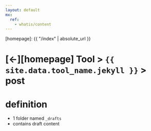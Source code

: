 ```yaml
---
layout: default
mx:
  ref:
    - whatis/content
---
```



[//]: #(Reference)
[homepage]:   {{ "/index" | absolute_url }}

# [&larr;][homepage] Tool > `{{ site.data.tool_name.jekyll }}` > post

# definition
- 1 folder named `_drafts`
- contains draft content

